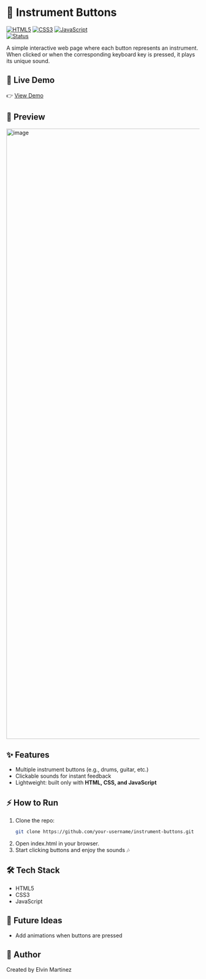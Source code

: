 # 🎵 Instrument Buttons  

[![HTML5](https://img.shields.io/badge/HTML5-orange?logo=html5&logoColor=white)]()  [![CSS3](https://img.shields.io/badge/CSS3-blue?logo=css3&logoColor=white)]()  [![JavaScript](https://img.shields.io/badge/JavaScript-yellow?logo=javascript&logoColor=black)]()  
[![Status](https://img.shields.io/badge/Status-Active-success)]()  

A simple interactive web page where each button represents an instrument. When clicked or when the corresponding keyboard key is pressed, it plays its unique sound.  

## 🚀 Live Demo  
👉 [View Demo](https://elvin308.github.io/DrumKeyPlay/)  

## 📸 Preview  
<img width="3052" height="1592" alt="image" src="https://github.com/user-attachments/assets/6720a458-1bc2-4574-ad78-30211e4a4c56" />

## ✨ Features  
- Multiple instrument buttons (e.g., drums, guitar, etc.)  
- Clickable sounds for instant feedback  
- Lightweight: built only with **HTML, CSS, and JavaScript**  

## ⚡ How to Run  
1. Clone the repo:  
   ```bash
   git clone https://github.com/your-username/instrument-buttons.git
2. Open index.html in your browser.
3. Start clicking buttons and enjoy the sounds 🎶

## 🛠️ Tech Stack
- HTML5
- CSS3
- JavaScript

## 📌 Future Ideas
- Add animations when buttons are pressed

## 👤 Author
Created by Elvin Martinez

